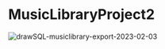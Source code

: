 # MusicLibraryProject2
![drawSQL-musiclibrary-export-2023-02-03](https://user-images.githubusercontent.com/113200398/216624967-ba0ed96b-e4c4-43f7-bab2-2e8340aae57f.png)
